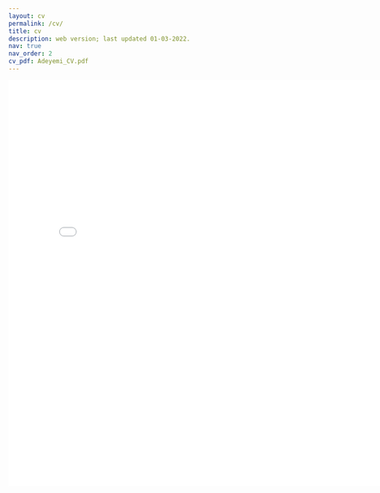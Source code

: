 ```yaml
---
layout: cv
permalink: /cv/
title: cv
description: web version; last updated 01-03-2022.
nav: true
nav_order: 2
cv_pdf: Adeyemi_CV.pdf
---
```


<embed src="{{ site.baseurl }}/assets/pdf/Adeyemi_CV.pdf" width="800" height="800" type='application/pdf'>
